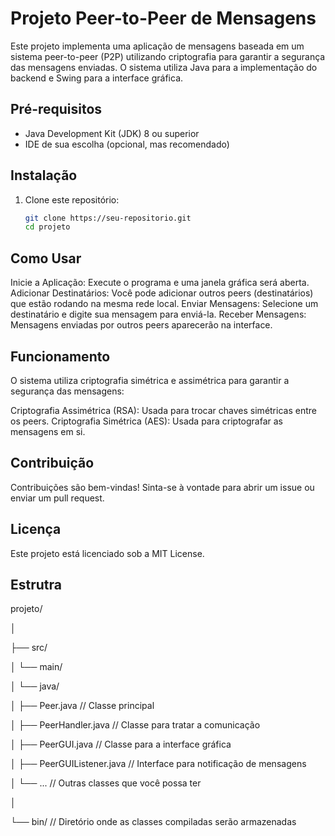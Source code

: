 # Projeto Peer-to-Peer de Mensagens

Este projeto implementa uma aplicação de mensagens baseada em um sistema peer-to-peer (P2P) utilizando criptografia para garantir a segurança das mensagens enviadas. O sistema utiliza Java para a implementação do backend e Swing para a interface gráfica.


## Pré-requisitos

- Java Development Kit (JDK) 8 ou superior
- IDE de sua escolha (opcional, mas recomendado)
  
## Instalação

1. Clone este repositório:
   ```bash
   git clone https://seu-repositorio.git
   cd projeto

## Como Usar

Inicie a Aplicação: Execute o programa e uma janela gráfica será aberta.
Adicionar Destinatários: Você pode adicionar outros peers (destinatários) que estão rodando na mesma rede local.
Enviar Mensagens: Selecione um destinatário e digite sua mensagem para enviá-la.
Receber Mensagens: Mensagens enviadas por outros peers aparecerão na interface.

## Funcionamento

O sistema utiliza criptografia simétrica e assimétrica para garantir a segurança das mensagens:

Criptografia Assimétrica (RSA): Usada para trocar chaves simétricas entre os peers.
Criptografia Simétrica (AES): Usada para criptografar as mensagens em si.

## Contribuição

Contribuições são bem-vindas! Sinta-se à vontade para abrir um issue ou enviar um pull request.

## Licença

Este projeto está licenciado sob a MIT License.

## Estrutra

projeto/

│

├── src/

│   └── main/

│       └── java/

│           ├── Peer.java               // Classe principal

│           ├── PeerHandler.java         // Classe para tratar a comunicação

│           ├── PeerGUI.java             // Classe para a interface gráfica

│           ├── PeerGUIListener.java      // Interface para notificação de mensagens

│           └── ...                      // Outras classes que você possa ter

│

└── bin/                                 // Diretório onde as classes compiladas serão armazenadas

















